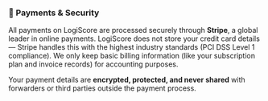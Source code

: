 ### 🔐 Payments & Security

All payments on LogiScore are processed securely through **Stripe**, a global leader in online payments. LogiScore does not store your credit card details — Stripe handles this with the highest industry standards (PCI DSS Level 1 compliance). We only keep basic billing information (like your subscription plan and invoice records) for accounting purposes.

Your payment details are **encrypted, protected, and never shared** with forwarders or third parties outside the payment process.

